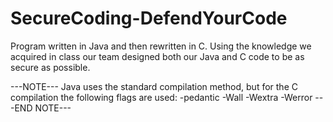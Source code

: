 # SecureCoding-DefendYourCode
Program written in Java and then rewritten in C. Using the knowledge we acquired in class our team designed both our Java and C code to be as secure as possible. 

---NOTE---
Java uses the standard compilation method, but for the C compilation the following flags are used: -pedantic -Wall -Wextra -Werror
---END NOTE---
